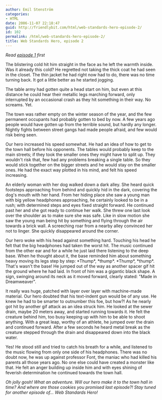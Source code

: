 ```yaml
---
author: Emil Stenström
categories:
- HTML
date: 2006-11-07 22:18:47
guid: http://friendlybit.com/html/web-standards-hero-episode-2/
id: 102
permalink: /html/web-standards-hero-episode-2/
title: Web Standards Hero, episode 2
---
```


_Read [episode 1](/html/web-standards-hero-episode-1/) first_

The blistering cold hit him straight in the face as he left the warmth inside. Was it already this cold? He regretted not taking the thick coat he had seen in the closet. The thin jacket he had right now had to do, there was no time turning back. It got a little better as he started jogging.

The table army had gotten quite a head start on him, but even at this distance he could hear their metallic legs marching forward, only interrupted by an occasional crash as they hit something in their way. No screams. Yet.

The town was rather empty on the winter season of the year, and the few permanent occupants had probably gotten to bed by now. A few years ago people would have gotten up from the terrible sound, but hardly any longer. Nightly fights between street gangs had made people afraid, and few would risk being seen.

Our hero increased his speed somewhat. He had an idea of how to get to the town hall before his opponents. The tables would probably keep to the main streets; if they took the smaller ones they might have to split up. They wouldn't risk that, few had any problems breaking a single table. So they would stick together on the bigger streets and he would stay on the smaller ones. He had the exact way plotted in his mind, and felt his speed increasing.

An elderly woman with her dog walked down a dark alley. She heard quick footsteps approaching from behind and quickly hid in the dark, covering the dog's mouth with her hand. From her hiding place she saw a young man with big yellow headphones approaching, he certainly looked to be in a rush; with determined steps and eyes fixed straight forward. He continued past her and she got ready to continue her walk. She threw one last look over the shoulder as to make sure she was safe. Like in slow motion she saw the young man being hit by something and flying through the air towards a brick wall. A screeching roar from a nearby alley convinced her not to linger. She quickly disappeared around the corner.

Our hero woke with his head against something hard. Touching his head he felt that the big headphones had taken the worst hit. The music continued from the other ear and for a while he just laid there listening to the deep base. When he thought about it, the base reminded him about something heavy moving its legs step by step: \*Thump\*, \*thump\*. \*Thump\*, \*thump\*. That's wasn't the base! He jumped out of the way as another spacer gif hit the ground where he had laid. In front of him was a gigantic black shape. A sign, swinging around its neck as it moved forward, clearly stated: "Made in Dreamweaver".

It really was huge, patched with layer over layer with machine-made material. Our hero doubted that his text-indent gun would be of any use. He knew he had to be smarter to outnumber this foe, but how?! As he nearly got hit by another gif attack as an idea struck him. He looked at the sewer drain, maybe 20 meters away, and started running towards it. He felt the creature behind him, too busy keeping up with him to be able to shoot anything. With a great leap, worthy of an athlete, he jumped over the drain and continued forward. After a few seconds he heard metal break as the creature stepped through the drain and disappeared down into the black water.

Yes! He stood still and tried to catch his breath for a while, and listened to the music flowing from only one side of his headphones. There was no doubt now, he was up against professor Font, the maniac who had killed his parents all those years ago. No one else could have created a monster like that. He felt an anger building up inside him and with eyes shining of feverish determination he continued towards the town hall.

_Oh jolly gosh! What an adventure. Will our hero make it to the town hall in time? And where are those cookies you promised last episode?! Stay tuned for another episode of… Web Standards Hero!_
